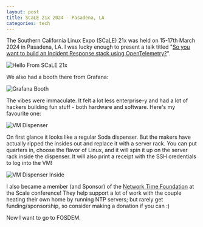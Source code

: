 ```yaml
---
layout: post
title: SCaLE 21x 2024 - Pasadena, LA
categories: tech
---
```


The Southern California Linux Expo (SCaLE) 21x was held on 15-17th March 2024 in Pasadena, LA. I was lucky enough to present a talk titled "[So you want to build an Incident Response stack using OpenTelemetry?](https://www.socallinuxexpo.org/scale/21x/presentations/so-you-want-build-incident-response-stack-using-opentelemetry)".

![Hello From SCaLE 21x](../../images/scale-stage-pic.jpg)

We also had a booth there from Grafana:

![Grafana Booth](../../images/grafana-scale-booth.jpg)

The vibes were immaculate. It felt a lot less enterprise-y and had a lot of hackers building fun stuff - both hardware and software. Here's my favourite one:

![VM Dispenser](../../images/vm-dispenser-outside.jpg)

On first glance it looks like a regular Soda dispenser. But the makers have actually ripped the insides out and replace it with a server rack. 
You can put quarters in, choose the flavor of Linux, and it will spin it up on the server rack inside the dispenser.
It will also print a receipt with the SSH credentials to log into the VM!

![VM Dispenser Inside](../../images/vm-dispenser-inside.jpg)

I also became a member (and Sponsor) of the [Network Time Foundation](https://www.nwtime.org/) at the Scale conference! They help support a lot of work with the couple heating their own home by running NTP servers; but rarely get funding/sponsorship, so consider making a donation if you can :)

Now I want to go to FOSDEM.
